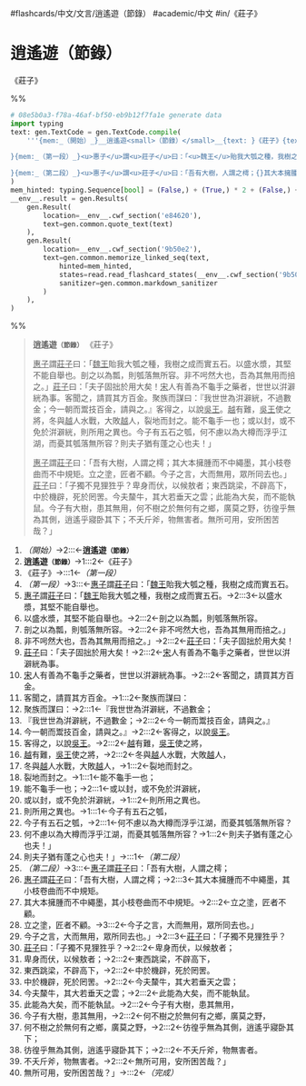 #flashcards/中文/文言/逍遙遊（節錄） #academic/中文 #in/《莊子》

# 逍遙遊（節錄）
《莊子》

%%
```Python
# 08e5b0a3-f78a-46af-bf50-eb9b12f7fa1e generate data
import typing
text: gen.TextCode = gen.TextCode.compile(
	'''{mem:_（開始）_}__逍遙遊<small>（節錄）</small>__{text: }《莊子》{text:

}{mem:_（第一段）_}<u>惠子</u>謂<u>莊子</u>曰：「<u>魏王</u>貽我大瓠之種，我樹之成而實五石。{}以盛水漿，其堅不能自舉也。{}剖之以為瓢，則瓠落無所容。{}非不呺然大也，吾為其無用而掊之。」{}<u>莊子</u>曰：「夫子固拙於用大矣！{}<u>宋</u>人有善為不龜手之藥者，世世以洴澼絖為事。{}客聞之，請買其方百金。{}聚族而謀曰：{}『我世世為洴澼絖，不過數金；{}今一朝而鬻技百金，請與之。』{}客得之，以說<u>吳王</u>。{}<u>越</u>有難，<u>吳王</u>使之將，{}冬與<u>越</u>人水戰，大敗<u>越</u>人，{}裂地而封之。{}能不龜手一也；{}或以封，或不免於洴澼絖，{}則所用之異也。{}今子有五石之瓠，{}何不慮以為大樽而浮乎江湖，而憂其瓠落無所容？{}則夫子猶有蓬之心也夫！」{text:

}{mem:_（第二段）_}<u>惠子</u>謂<u>莊子</u>曰：「吾有大樹，人謂之樗；{}其大本擁腫而不中繩墨，其小枝卷曲而不中規矩。{}立之塗，匠者不顧。{}今子之言，大而無用，眾所同去也。」{}<u>莊子</u>曰：「子獨不見狸狌乎？{}卑身而伏，以候敖者；{}東西跳梁，不辟高下，{}中於機辟，死於罔罟。{}今夫斄牛，其大若垂天之雲；{}此能為大矣，而不能執鼠。{}今子有大樹，患其無用，{}何不樹之於無何有之鄉，廣莫之野，{}彷徨乎無為其側，逍遙乎寢卧其下；{}不夭斤斧，物無害者。{}無所可用，安所困苦哉？」{mem:_（完成）_}'''
)
mem_hinted: typing.Sequence[bool] = (False,) + (True,) * 2 + (False,) + (True,) * 20 + (False,) + (True,) * 15 + (False,)
__env__.result = gen.Results(
	gen.Result(
		location=__env__.cwf_section('e84620'),
		text=gen.common.quote_text(text)
	),
	gen.Result(
		location=__env__.cwf_section('9b50e2'),
		text=gen.common.memorize_linked_seq(text,
			hinted=mem_hinted,
			states=read.read_flashcard_states(__env__.cwf_section('9b50e2')),
			sanitizer=gen.common.markdown_sanitizer
		)
	),
)
```
%%

<!--08e5b0a3-f78a-46af-bf50-eb9b12f7fa1e generate section="e84620"--><!-- The following content is generated at 2022-11-05T00:24:58.270869+08:00. Any edits will be overridden! -->

> __逍遙遊<small>（節錄）</small>__ 《莊子》
>
> <u>惠子</u>謂<u>莊子</u>曰：「<u>魏王</u>貽我大瓠之種，我樹之成而實五石。以盛水漿，其堅不能自舉也。剖之以為瓢，則瓠落無所容。非不呺然大也，吾為其無用而掊之。」<u>莊子</u>曰：「夫子固拙於用大矣！<u>宋</u>人有善為不龜手之藥者，世世以洴澼絖為事。客聞之，請買其方百金。聚族而謀曰：『我世世為洴澼絖，不過數金；今一朝而鬻技百金，請與之。』客得之，以說<u>吳王</u>。<u>越</u>有難，<u>吳王</u>使之將，冬與<u>越</u>人水戰，大敗<u>越</u>人，裂地而封之。能不龜手一也；或以封，或不免於洴澼絖，則所用之異也。今子有五石之瓠，何不慮以為大樽而浮乎江湖，而憂其瓠落無所容？則夫子猶有蓬之心也夫！」
>
> <u>惠子</u>謂<u>莊子</u>曰：「吾有大樹，人謂之樗；其大本擁腫而不中繩墨，其小枝卷曲而不中規矩。立之塗，匠者不顧。今子之言，大而無用，眾所同去也。」<u>莊子</u>曰：「子獨不見狸狌乎？卑身而伏，以候敖者；東西跳梁，不辟高下，中於機辟，死於罔罟。今夫斄牛，其大若垂天之雲；此能為大矣，而不能執鼠。今子有大樹，患其無用，何不樹之於無何有之鄉，廣莫之野，彷徨乎無為其側，逍遙乎寢卧其下；不夭斤斧，物無害者。無所可用，安所困苦哉？」

<!--/08e5b0a3-f78a-46af-bf50-eb9b12f7fa1e-->

<!--08e5b0a3-f78a-46af-bf50-eb9b12f7fa1e generate section="9b50e2"--><!-- The following content is generated at 2022-11-09T18:05:20.117143+08:00. Any edits will be overridden! -->

1. _（開始）_→2:::←__逍遙遊<small>（節錄）</small>__ <!--SR:!2023-11-23,381,270!2024-01-23,518,330-->
2. __逍遙遊<small>（節錄）</small>__→1:::2←《莊子》 <!--SR:!2023-06-09,278,270!2023-05-23,273,290-->
3. 《莊子》→:::1←_（第一段）_ <!--SR:!2023-07-10,321,310!2023-05-31,281,290-->
4. _（第一段）_→3:::←<u>惠子</u>謂<u>莊子</u>曰：「<u>魏王</u>貽我大瓠之種，我樹之成而實五石。 <!--SR:!2023-02-05,75,230!2024-01-11,506,330-->
5. <u>惠子</u>謂<u>莊子</u>曰：「<u>魏王</u>貽我大瓠之種，我樹之成而實五石。→2:::3←以盛水漿，其堅不能自舉也。 <!--SR:!2022-11-29,28,210!2023-01-04,75,230-->
6. 以盛水漿，其堅不能自舉也。→2:::2←剖之以為瓢，則瓠落無所容。 <!--SR:!2023-01-21,64,230!2023-03-04,193,230-->
7. 剖之以為瓢，則瓠落無所容。→2:::2←非不呺然大也，吾為其無用而掊之。」 <!--SR:!2023-03-29,218,250!2023-10-10,346,250-->
8. 非不呺然大也，吾為其無用而掊之。」→2:::2←<u>莊子</u>曰：「夫子固拙於用大矣！ <!--SR:!2023-06-02,275,270!2023-12-17,384,250-->
9. <u>莊子</u>曰：「夫子固拙於用大矣！→2:::2←<u>宋</u>人有善為不龜手之藥者，世世以洴澼絖為事。 <!--SR:!2023-01-01,49,210!2022-12-02,19,190-->
10. <u>宋</u>人有善為不龜手之藥者，世世以洴澼絖為事。→2:::2←客聞之，請買其方百金。 <!--SR:!2022-12-20,60,230!2023-03-22,211,250-->
11. 客聞之，請買其方百金。→1:::2←聚族而謀曰： <!--SR:!2023-09-20,330,250!2022-11-30,10,210-->
12. 聚族而謀曰：→2:::1←『我世世為洴澼絖，不過數金； <!--SR:!2023-02-27,188,230!2023-10-05,340,250-->
13. 『我世世為洴澼絖，不過數金；→2:::2←今一朝而鬻技百金，請與之。』 <!--SR:!2023-02-23,184,230!2023-01-06,54,210-->
14. 今一朝而鬻技百金，請與之。』→2:::2←客得之，以說<u>吳王</u>。 <!--SR:!2023-04-12,232,250!2022-12-23,64,230-->
15. 客得之，以說<u>吳王</u>。→2:::2←<u>越</u>有難，<u>吳王</u>使之將， <!--SR:!2022-12-18,58,210!2023-03-30,219,250-->
16. <u>越</u>有難，<u>吳王</u>使之將，→2:::2←冬與<u>越</u>人水戰，大敗<u>越</u>人， <!--SR:!2023-04-11,231,250!2023-02-19,180,230-->
17. 冬與<u>越</u>人水戰，大敗<u>越</u>人，→1:::2←裂地而封之。 <!--SR:!2023-04-10,230,250!2023-04-09,229,250-->
18. 裂地而封之。→1:::1←能不龜手一也； <!--SR:!2023-02-07,74,230!2023-09-22,332,250-->
19. 能不龜手一也；→2:::1←或以封，或不免於洴澼絖， <!--SR:!2022-12-28,65,230!2023-01-08,138,230-->
20. 或以封，或不免於洴澼絖，→1:::2←則所用之異也。 <!--SR:!2023-04-08,228,250!2023-01-02,66,230-->
21. 則所用之異也。→1:::1←今子有五石之瓠， <!--SR:!2023-01-16,146,210!2022-12-21,38,230-->
22. 今子有五石之瓠，→2:::1←何不慮以為大樽而浮乎江湖，而憂其瓠落無所容？ <!--SR:!2022-12-12,52,210!2023-01-16,53,210-->
23. 何不慮以為大樽而浮乎江湖，而憂其瓠落無所容？→1:::2←則夫子猶有蓬之心也夫！」 <!--SR:!2023-04-17,171,250!2023-10-11,345,250-->
24. 則夫子猶有蓬之心也夫！」→:::1←_（第二段）_ <!--SR:!2023-07-02,313,310!2022-12-22,63,230-->
25. _（第二段）_→3:::←<u>惠子</u>謂<u>莊子</u>曰：「吾有大樹，人謂之樗； <!--SR:!2022-12-16,56,210!2023-03-25,214,250-->
26. <u>惠子</u>謂<u>莊子</u>曰：「吾有大樹，人謂之樗；→2:::3←其大本擁腫而不中繩墨，其小枝卷曲而不中規矩。 <!--SR:!2022-12-29,46,190!2022-12-06,47,210-->
27. 其大本擁腫而不中繩墨，其小枝卷曲而不中規矩。→2:::2←立之塗，匠者不顧。 <!--SR:!2023-04-21,239,250!2023-04-24,176,250-->
28. 立之塗，匠者不顧。→3:::2←今子之言，大而無用，眾所同去也。」 <!--SR:!2022-12-17,58,210!2022-12-03,28,230-->
29. 今子之言，大而無用，眾所同去也。」→2:::3←<u>莊子</u>曰：「子獨不見狸狌乎？ <!--SR:!2022-12-14,55,210!2023-01-16,69,250-->
30. <u>莊子</u>曰：「子獨不見狸狌乎？→2:::2←卑身而伏，以候敖者； <!--SR:!2022-12-05,104,190!2023-10-16,349,250-->
31. 卑身而伏，以候敖者；→2:::2←東西跳梁，不辟高下， <!--SR:!2023-02-22,183,230!2022-12-22,62,230-->
32. 東西跳梁，不辟高下，→2:::2←中於機辟，死於罔罟。 <!--SR:!2022-12-24,63,230!2022-12-07,32,210-->
33. 中於機辟，死於罔罟。→2:::2←今夫斄牛，其大若垂天之雲； <!--SR:!2022-12-27,29,190!2023-10-02,332,250-->
34. 今夫斄牛，其大若垂天之雲；→2:::2←此能為大矣，而不能執鼠。 <!--SR:!2023-03-01,190,230!2022-12-27,64,230-->
35. 此能為大矣，而不能執鼠。→2:::2←今子有大樹，患其無用， <!--SR:!2022-11-29,151,250!2023-01-04,44,190-->
36. 今子有大樹，患其無用，→2:::2←何不樹之於無何有之鄉，廣莫之野， <!--SR:!2022-12-19,60,230!2022-12-15,55,210-->
37. 何不樹之於無何有之鄉，廣莫之野，→2:::2←彷徨乎無為其側，逍遙乎寢卧其下； <!--SR:!2022-12-05,46,190!2023-09-03,315,250-->
38. 彷徨乎無為其側，逍遙乎寢卧其下；→2:::2←不夭斤斧，物無害者。 <!--SR:!2022-12-14,31,190!2023-02-07,156,210-->
39. 不夭斤斧，物無害者。→2:::2←無所可用，安所困苦哉？」 <!--SR:!2023-02-01,72,230!2023-05-08,184,250-->
40. 無所可用，安所困苦哉？」→:::2←_（完成）_ <!--SR:!2023-05-29,279,290!2023-02-26,187,230-->

<!--/08e5b0a3-f78a-46af-bf50-eb9b12f7fa1e-->
